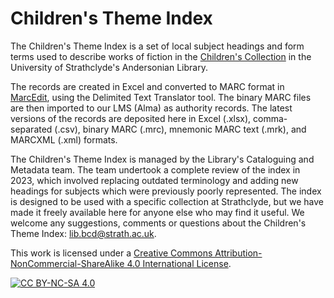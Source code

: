 # Children's Theme Index

The Children's Theme Index is a set of local subject headings and form terms used to describe works of fiction in the [Children's Collection](https://www.strath.ac.uk/professionalservices/library/researchrevise/collections/childrenscollection/) in the University of Strathclyde's Andersonian Library.

The records are created in Excel and converted to MARC format in [MarcEdit](https://marcedit.reeset.net/), using the Delimited Text Translator tool. The binary MARC files are then imported to our LMS (Alma) as authority records. The latest versions of the records are deposited here in Excel (.xlsx), comma-separated (.csv), binary MARC (.mrc), mnemonic MARC text (.mrk), and MARCXML (.xml) formats.

The Children's Theme Index is managed by the Library's Cataloguing and Metadata team. The team undertook a complete review of the index in 2023, which involved replacing outdated terminology and adding new headings for subjects which were previously poorly represented. The index is designed to be used with a specific collection at Strathclyde, but we have made it freely available here for anyone else who may find it useful. We welcome any suggestions, comments or questions about the Children's Theme Index: [lib.bcd@strath.ac.uk](mailto:lib.bcd@strath.ac.uk).

This work is licensed under a
[Creative Commons Attribution-NonCommercial-ShareAlike 4.0 International License][cc-by-nc-sa].

[![CC BY-NC-SA 4.0][cc-by-nc-sa-image]][cc-by-nc-sa]

[cc-by-nc-sa]: http://creativecommons.org/licenses/by-nc-sa/4.0/
[cc-by-nc-sa-image]: https://licensebuttons.net/l/by-nc-sa/4.0/88x31.png
[cc-by-nc-sa-shield]: https://img.shields.io/badge/License-CC%20BY--NC--SA%204.0-lightgrey.svg
